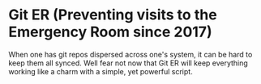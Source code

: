 # Git ER (Preventing visits to the Emergency Room since 2017)

When one has git repos dispersed across one's system, it can be hard to keep
them all synced. Well fear not now that Git ER will keep everything working like
a charm with a simple, yet powerful script.
